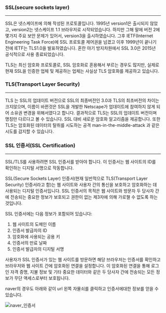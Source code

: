 

### SSL(secure sockets layer)
***
SSL은 넷스케이프에 의해 작성된 프로토콜입니다.
1995년 version1은 출시되지 않았고, version2는 넷스케이프 1.1 브라우저로 시작되었습니다.
하지만 그해 말에 버전 2에 몇가지 주요 보안 문제가 있어서, version3을 출시하였습니다.
그후 IETF(Internet Engineering Task Force)에 SSL 프로토콜 제어권을 넘겼고
이후 1999년이 끝나기 전에 IETF는 TLS1.0을 발표하였습니다.
혼란 야기 방지차원에서 SSL 3.0은 2015년 공식적으로 사용 종료되었습니다.

TLS는 최신 암호화 프로토콜로, SSL 암호화로 혼용해서 부르는 경우도 많지만,
실제로 현재 SSL을 인증한 업체 및 제공하는 업체는 사실상 TLS 암호화를 제공하고 있습니다.

### TLS(Transport Layer Security)
***
TLS 는 SSL의 업데이트 버전으로 SSL의 최종버전인 3.0과 TLS의 최초버전의 차이는 크지않으며, 이름이 바뀐것은 SSL을 개발한 Netscape가 업데이트에 참여하지 않게 되어 소유권 변경을 위해서였다고 합니다.
결과적으로 TLS는 SSL의 업데이트 버전이며 명칭만 다르다고 볼 수 있습니다.
SSL 대비 새로운 암호화 알고리즘을 제공합니다.
또한 TLS는 암호화된 데이터의 탈취를 시도하는 공격 man-in-the-middle-attack 과 같은 시도를 감지할 수 있습니다.

### SSL 인증서(SSL Certification)
***
SSL/TLS를 사용하려면 SSL 인증서를 받아야 합니다.
이 인증서는 웹 사이트의 ID를 확인하는 디지털 서명으로 작동합니다.

SSL(Secure Sockets Layer) 인증서(현재 일반적으로 TLS(Transport Layer Security) 인증서라고 함)는 웹 사이트와 사용자 간의 통신을 보호하고 암호화하는 데 사용되는 디지털 인증서입니다. 
SSL 인증서의 목적은 웹 사이트와 방문자 두 당사자 간에 전송되는 중요한 정보가 보호되고 권한이 없는 제3자에 의해 가로챌 수 없도록 하는 것입니다.

SSL 인증서에는 다음 정보가 포함되어 있습니다:  
  
1. 웹 사이트의 도메인 이름  
2. 인증서 발급자의 ID  
3. 암호화에 사용되는 공용 키  
4. 인증서의 만료 날짜  
5. 인증서 발급자의 디지털 서명  

사용자가 SSL 인증서가 있는 웹 사이트를 방문하면 해당 브라우저는 인증서를 확인하고 브라우저와 웹 사이트 간에 암호화된 연결을 설정합니다. 
이 암호화된 연결을 통해 로그인 자격 증명, 지불 정보 및 기타 중요한 데이터와 같은 두 당사자 간에 전송되는 모든 정보가 무단 액세스로부터 보호됩니다.

naver의 경우도 아래와 같이 url 왼쪽 자물쇠를 클릭하고 인증서에대한 정보를 얻을 수 있습니다.

![naver_인증서](https://user-images.githubusercontent.com/61622657/218092303-2c027c39-cb92-44e7-a38a-3382a3ff8730.png)



